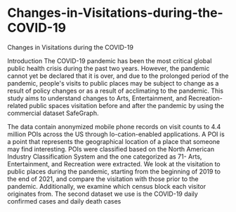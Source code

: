 # Changes-in-Visitations-during-the-COVID-19
Changes in Visitations during the COVID-19

Introduction
The COVID-19 pandemic has been the most critical global public health crisis during the past two years. However, the pandemic cannot yet be declared that it is over, and due to the prolonged period of the pandemic, people's visits to public places may be subject to change as a result of policy changes or as a result of acclimating to the pandemic. This study aims to understand changes to Arts, Entertainment, and Recreation-related public spaces visitation before and after the pandemic by using the commercial dataset SafeGraph. 

The data contain anonymized mobile phone records on visit counts to 4.4 million POIs across the US through lo-cation-enabled applications. A POI is a point that represents the geographical location of a place that someone may find interesting. POIs were classified based on the North American Industry Classification System and the one categorized as 71- Arts, Entertainment, and Recreation were extracted. We look at the visitation to public places during the pandemic, starting from the beginning of 2019 to the end of 2021, and compare the visitation with those prior to the pandemic. Additionally, we examine which census block each visitor originates from. The second dataset we use is the COVID-19 daily confirmed cases and daily death cases
